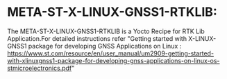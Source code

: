 META-ST-X-LINUX-GNSS1-RTKLIB:
==============================================================================================================
The META-ST-X-LINUX-GNSS1-RTKLIB is a Yocto Recipe for RTK Lib Application.For detailed instructions refer "Getting started with
X-LINUX-GNSS1 package for developing GNSS Applications on Linux : https://www.st.com/resource/en/user_manual/um2909-getting-started-with-xlinuxgnss1-package-for-developing-gnss-applications-on-linux-os-stmicroelectronics.pdf"